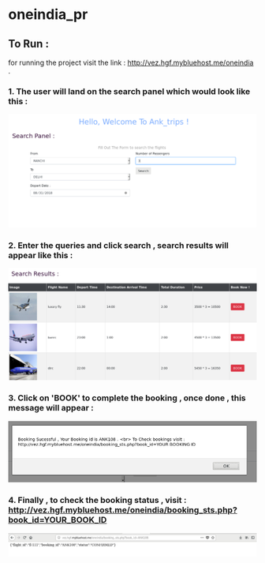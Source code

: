# oneindia_pr

## To Run :
for running the project visit the link  : http://vez.hgf.mybluehost.me/oneindia .

### 1. The user will land on the search panel which would look like this : 
![alt text](https://raw.githubusercontent.com/AnkDos/oneindia_pr/master/screenshots/search_panel.png)

### 2. Enter the queries and click search , search results will appear like this :
![alt text](https://raw.githubusercontent.com/AnkDos/oneindia_pr/master/screenshots/search_results.png)

### 3. Click on 'BOOK' to complete the booking , once done , this message will appear : 
![alt text](https://raw.githubusercontent.com/AnkDos/oneindia_pr/master/screenshots/confirmation.png)

### 4. Finally , to check the booking status , visit : http://vez.hgf.mybluehost.me/oneindia/booking_sts.php?book_id=YOUR_BOOK_ID
![alt text](https://raw.githubusercontent.com/AnkDos/oneindia_pr/master/screenshots/booking_status.png)

